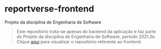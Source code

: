 # reportverse-frontend
Projeto da disciplina de Engenharia de Software

> Este repositório trata-se apenas do backend da aplicação e faz parte do Projeto da disciplina de Engenharia de Software, período 2021.2e. Clique [aqui]() para visualizar o repositório referente ao frontend.
